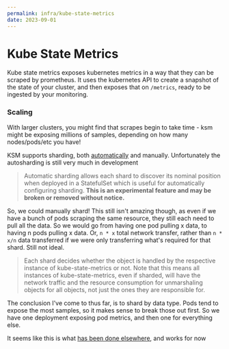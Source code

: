 ```yaml
---
permalink: infra/kube-state-metrics
date: 2023-09-01
---
```

# Kube State Metrics

Kube state metrics exposes kubernetes metrics in a way that they can be scraped by prometheus. It uses the kubernetes API to create a snapshot of the state of your cluster, and then exposes that on `/metrics`, ready to be ingested by your monitoring.

### Scaling

With larger clusters, you might find that scrapes begin to take time - ksm might be exposing millions of samples, depending on how many nodes/pods/etc you have!

KSM supports sharding, both [automatically](https://github.com/kubernetes/kube-state-metrics#automated-sharding) and manually. Unfortunately the autosharding is still very much in development

> Automatic sharding allows each shard to discover its nominal position when deployed in a StatefulSet which is useful for automatically configuring sharding. **This is an experimental feature and may be broken or removed without notice.**

So, we could manually shard! This still isn't amazing though, as even if we have a bunch of pods scraping the same resource, they still each need to pull all the data. So we would go from having one pod pulling x data, to having n pods pulling x data. Or, `n * x` total network transfer, rather than `n * x/n` data transferred if we were only transferring what's required for that shard. Still not ideal.

> Each shard decides whether the object is handled by the respective instance of kube-state-metrics or not. Note that this means all instances of kube-state-metrics, even if sharded, will have the network traffic and the resource consumption for unmarshaling objects for all objects, not just the ones they are responsible for.

The conclusion I've come to thus far, is to shard by data type. Pods tend to expose the most samples, so it makes sense to break those out first. So we have one deployment exposing pod metrics, and then one for everything else. 

It seems like this is what [has been done elsewhere](https://www.datadoghq.com/blog/engineering/our-journey-taking-kubernetes-state-metrics-to-the-next-level/), and works for now